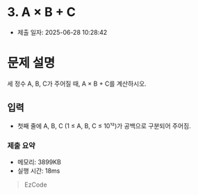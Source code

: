 # 3. A × B + C
- 제출 일자: 2025-06-28 10:28:42

# 문제 설명

세 정수 A, B, C가 주어질 때, A × B + C를 계산하시오.

## 입력
- 첫째 줄에 A, B, C (1 ≤ A, B, C ≤ 10¹²)가 공백으로 구분되어 주어짐.


### 제출 요약
- 메모리: 3899KB
- 실행 시간: 18ms

> EzCode
